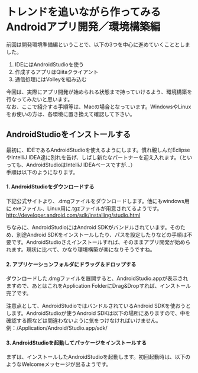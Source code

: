 # トレンドを追いながら作ってみるAndroidアプリ開発／環境構築編

前回は開発環境準備編ということで、以下の3つを中心に進めていくこととしました。

1. IDEにはAndroidStudioを使う
2. 作成するアプリはQiitaクライアント
3. 通信処理にはVolleyを組み込む

今回は、実際にアプリ開発が始められる状態まで持っていけるよう、環境構築を行なってみたいと思います。  
なお、ここで紹介する手順等は、Macの場合となっています。WindowsやLinuxをお使いの方は、各環境に置き換えて確認して下さい。

## AndroidStudioをインストールする

最初に、IDEであるAndroidStudioを使えるようにします。慣れ親しんだEclipseやIntelliJ IDEA達に別れを告げ、しばし新たなパートナーを迎え入れます。（といっても、AndroidStudioはIntelliJ IDEAベースですが…）  
手順は以下のようになります。

#### 1. AndroidStudioをダウンロードする

下記公式サイトより、.dmgファイルをダウンロードします。他にもwindows用に.exeファイル、Linux用に.tgzファイルが用意されてるようです。  
http://developer.android.com/sdk/installing/studio.html

ちなみに、AndroidStudioにはAndroid SDKがバンドルされています。そのため、別途Android SDKをインストールしたり、パスを設定したりなどの手順は不要です。AndroidStudioさえインストールすれば、そのままアプリ開発が始められます。現状に比べて、かなり環境構築が楽になりそうですね。

#### 2. アプリケーションフォルダにドラッグ＆ドロップする

ダウンロードした.dmgファイルを展開すると、AndroidStudio.appが表示されますので、あとはこれをApplication FolderにDrag&Dropすれば、インストール完了です。

注意点として、AndroidStudioではバンドルされているAndroid SDKを使おうとします。AndroidStudioが使うAndroid SDKは以下の場所にありますので、中を確認する際などは間違わないように気をつけなければいけません。  
例：/Application/Android/Studio.app/sdk/

#### 3. AndroidStudioを起動してパッケージをインストールする

まずは、インストールしたAndroidStudioを起動します。初回起動時は、以下のようなWelcomeメッセージが出るようです。